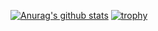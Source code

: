 [![Anurag's github stats](https://github-readme-stats.vercel.app/api?username=itok01)](https://github.com/anuraghazra/github-readme-stats)
[![trophy](https://github-profile-trophy.vercel.app/?username=)](https://github.com/ryo-ma/github-profile-trophy)
